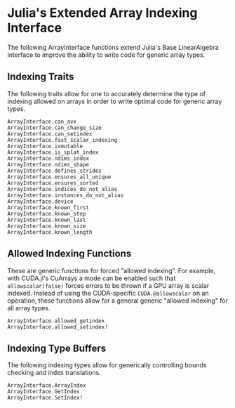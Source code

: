 # Julia's Extended Array Indexing Interface

The following ArrayInterface functions extend Julia's Base LinearAlgebra interface
to improve the ability to write code for generic array types.

## Indexing Traits

The following traits allow for one to accurately determine the type of indexing allowed
on arrays in order to write optimal code for generic array types.

```@docs
ArrayInterface.can_avx
ArrayInterface.can_change_size
ArrayInterface.can_setindex
ArrayInterface.fast_scalar_indexing
ArrayInterface.ismutable
ArrayInterface.is_splat_index
ArrayInterface.ndims_index
ArrayInterface.ndims_shape
ArrayInterface.defines_strides
ArrayInterface.ensures_all_unique
ArrayInterface.ensures_sorted
ArrayInterface.indices_do_not_alias
ArrayInterface.instances_do_not_alias
ArrayInterface.device
ArrayInterface.known_first
ArrayInterface.known_step
ArrayInterface.known_last
ArrayInterface.known_size
ArrayInterface.known_length
```

## Allowed Indexing Functions

These are generic functions for forced "allowed indexing". For example, with CUDA.jl's
CuArrays a mode can be enabled such that `allowscalar(false)` forces errors to be thrown
if a GPU array is scalar indexed. Instead of using the CUDA-specific `CUDA.@allowscalar`
on an operation, these functions allow for a general generic "allowed indexing" for all
array types.

```@docs
ArrayInterface.allowed_getindex
ArrayInterface.allowed_setindex!
```

## Indexing Type Buffers

The following indexing types allow for generically controlling bounds checking
and index translations.

```@docs
ArrayInterface.ArrayIndex
ArrayInterface.GetIndex
ArrayInterface.SetIndex!
```
